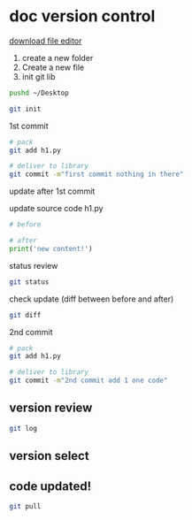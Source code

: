 # doc version control

[download file editor](https://typora.io)


1. create a new folder
2. Create a new file
3. init git lib

``` sh
pushd ~/Desktop

git init
```





1st commit

``` sh
# pack
git add h1.py

# deliver to library
git commit -m"first commit nothing in there"
```



update after 1st commit

update source code h1.py

``` python
# before
```



``` python
# after
print('new content!')
```



status review

``` sh
git status
```



check update (diff between before and after)

``` sh
git diff
```



2nd commit

```sh
# pack
git add h1.py

# deliver to library
git commit -m"2nd commit add 1 one code"
```





## version review


``` sh
git log
```





## version select









## code updated!


``` sh
git pull
```

